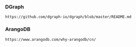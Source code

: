 ### DGraph
    https://github.com/dgraph-io/dgraph/blob/master/README.md

### ArangoDB
    https://www.arangodb.com/why-arangodb/cn/

